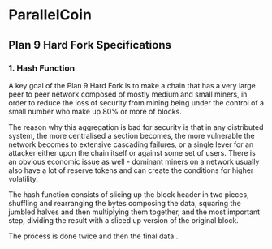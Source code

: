 # ParallelCoin

## Plan 9 Hard Fork Specifications

### 1. Hash Function

A key goal of the Plan 9 Hard Fork is to make a chain that has a very large peer to peer network composed of mostly medium and small miners, in order to reduce the loss of security from mining being under the control of a small number who make up 80% or more of blocks.

The reason why this aggregation is bad for security is that in any distributed system, the more centralised a section becomes, the more vulnerable the network becomes to extensive cascading failures, or a single lever for an attacker either upon the chain itself or against some set of users. There is an obvious economic issue as well - dominant miners on a network usually also have a lot of reserve tokens and can create the conditions for higher volatility.

The hash function consists of slicing up the block header in two pieces, shuffling and rearranging the bytes composing the data, squaring the jumbled halves and then multiplying them together, and the most important step, dividing the result with a sliced up version of the original block.

The process is done twice and then the final data...
